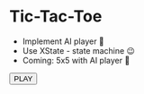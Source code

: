 <h1> Tic-Tac-Toe </h1>

* Implement AI player 🤖
* Use XState - state machine 😉
* Coming: 5x5 with AI player 🙌

<a href="https://tic-tac-toe-xs-tate.vercel.app/"> 
  <button class="btn btn-primary"> PLAY </button>
</a>
